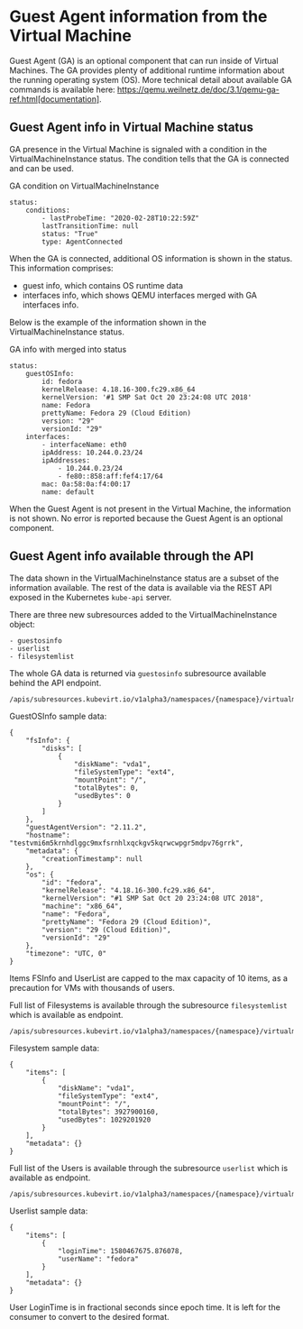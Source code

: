 Guest Agent information from the Virtual Machine
================================================

Guest Agent (GA) is an optional component that can run inside of Virtual Machines.
The GA provides plenty of additional runtime information about the running operating system (OS).
More technical detail about available GA commands is available here: https://qemu.weilnetz.de/doc/3.1/qemu-ga-ref.html[documentation].


Guest Agent info in Virtual Machine status
------------------------------------------

GA presence in the Virtual Machine is signaled with a condition in the VirtualMachineInstance status.
The condition tells that the GA is connected and can be used.

GA condition on VirtualMachineInstance

    status:
        conditions:
            - lastProbeTime: "2020-02-28T10:22:59Z"
            lastTransitionTime: null
            status: "True"
            type: AgentConnected


When the GA is connected, additional OS information is shown in the status.
This information comprises:

   - guest info, which contains OS runtime data
   - interfaces info, which shows QEMU interfaces merged with GA interfaces info.

Below is the example of the information shown in the VirtualMachineInstance status.

GA info with merged into status

    status:
        guestOSInfo:
            id: fedora
            kernelRelease: 4.18.16-300.fc29.x86_64
            kernelVersion: '#1 SMP Sat Oct 20 23:24:08 UTC 2018'
            name: Fedora
            prettyName: Fedora 29 (Cloud Edition)
            version: "29"
            versionId: "29"
        interfaces:
            - interfaceName: eth0
            ipAddress: 10.244.0.23/24
            ipAddresses:
                - 10.244.0.23/24
                - fe80::858:aff:fef4:17/64
            mac: 0a:58:0a:f4:00:17
            name: default

When the Guest Agent is not present in the Virtual Machine, the information is not shown. No error is reported because the Guest Agent is an optional component.


Guest Agent info available through the API
------------------------------------------

The data shown in the VirtualMachineInstance status are a subset of the information available.
The rest of the data is available via the REST API exposed in the Kubernetes `kube-api` server.

There are three new subresources added to the VirtualMachineInstance object:

    - guestosinfo
    - userlist
    - filesystemlist


The whole GA data is returned via `guestosinfo` subresource available behind the API endpoint.

    /apis/subresources.kubevirt.io/v1alpha3/namespaces/{namespace}/virtualmachineinstances/{name}/guestosinfo


GuestOSInfo sample data:

    {
        "fsInfo": {
            "disks": [
                {
                    "diskName": "vda1",
                    "fileSystemType": "ext4",
                    "mountPoint": "/",
                    "totalBytes": 0,
                    "usedBytes": 0
                }
            ]
        },
        "guestAgentVersion": "2.11.2",
        "hostname": "testvmi6m5krnhdlggc9mxfsrnhlxqckgv5kqrwcwpgr5mdpv76grrk",
        "metadata": {
            "creationTimestamp": null
        },
        "os": {
            "id": "fedora",
            "kernelRelease": "4.18.16-300.fc29.x86_64",
            "kernelVersion": "#1 SMP Sat Oct 20 23:24:08 UTC 2018",
            "machine": "x86_64",
            "name": "Fedora",
            "prettyName": "Fedora 29 (Cloud Edition)",
            "version": "29 (Cloud Edition)",
            "versionId": "29"
        },
        "timezone": "UTC, 0"
    }

Items FSInfo and UserList are capped to the max capacity of 10 items, as a precaution for VMs with thousands of users.

Full list of Filesystems is available through the subresource `filesystemlist` which is available as endpoint.


    /apis/subresources.kubevirt.io/v1alpha3/namespaces/{namespace}/virtualmachineinstances/{name}/filesystemlist

Filesystem sample data:

    {
        "items": [
            {
                "diskName": "vda1",
                "fileSystemType": "ext4",
                "mountPoint": "/",
                "totalBytes": 3927900160,
                "usedBytes": 1029201920
            }
        ],
        "metadata": {}
    }

Full list of the Users is available through the subresource `userlist` which is available as endpoint.

    /apis/subresources.kubevirt.io/v1alpha3/namespaces/{namespace}/virtualmachineinstances/{name}/userlist



Userlist sample data:

    {
        "items": [
            {
                "loginTime": 1580467675.876078,
                "userName": "fedora"
            }
        ],
        "metadata": {}
    }

User LoginTime is in fractional seconds since epoch time. It is left for the consumer to convert to the desired format.



